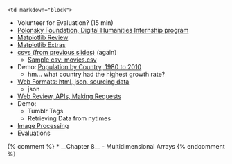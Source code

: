 	<td markdown="block">

* Volunteer for Evaluation? (15 min)
* [Polonsky Foundation, Digital Humanities Internship program](http://gsas.nyu.edu/financial-support/fellowships/polonsky-foundation.html)
* [Matplotlib Review](slides/13/matplotlib-review.html)
* [Matplotlib Extras](slides/13/matplotlib-extras.html)
* [csvs (from previous slides)](slides/10/data-files-advanced.html#8) (again)
    * [Sample csv: movies.csv](resources/code/class13/movies.csv)
* Demo: [Population by Country, 1980 to 2010](https://catalog.data.gov/dataset/population-by-country-1980-2010)
    * hm... what country had the highest growth rate?
* [Web Formats: html, json, sourcing data](slides/10/data-files-advanced.html#14)
    * json
* [Web Review, APIs, Making Requests](slides/13/api-request.html)
* Demo:
    * Tumblr Tags
    * Retrieving Data from nytimes
* [Image Processing](slides/13/images.html)
* Evaluations

</td>
{% comment %}
	<td markdown="block">
* __Chapter 8__ - Multidimensional Arrays
</td>
{% endcomment %}
	<td markdown="block">
<!--
* [](assignments/.html)
-->
</td>
